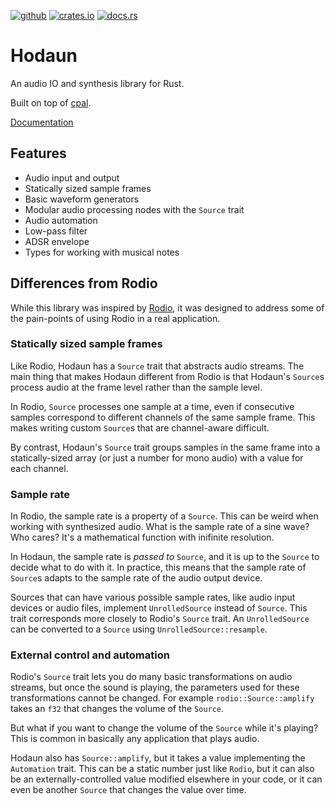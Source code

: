 [<img alt="github" src="https://img.shields.io/badge/GitHub-kaikalii%2Fhodaun-8da0cb?logo=github">](https://github.com/kaikalii/hodaun)
[<img alt="crates.io" src="https://img.shields.io/badge/crates.io-hodaun-orange?logo=rust">](https://crates.io/crates/hodaun)
[<img alt="docs.rs" src="https://img.shields.io/badge/docs.rs-hodaun-blue?logo=docs.rs">](https://docs.rs/hodaun)

# Hodaun

An audio IO and synthesis library for Rust.

Built on top of [cpal](https://github.com/RustAudio/cpal).

[Documentation](https://docs.rs/hodaun)

## Features

- Audio input and output
- Statically sized sample frames
- Basic waveform generators
- Modular audio processing nodes with the `Source` trait
- Audio automation
- Low-pass filter
- ADSR envelope
- Types for working with musical notes

## Differences from Rodio

While this library was inspired by [Rodio](https://github.com/RustAudio/rodio), it was designed to address some of the pain-points of using Rodio in a real application.

### Statically sized sample frames

Like Rodio, Hodaun has a `Source` trait that abstracts audio streams.
The main thing that makes Hodaun different from Rodio is that Hodaun's `Source`s process audio at the frame level rather than the sample level.

In Rodio, `Source` processes one sample at a time, even if consecutive samples correspond to different channels of the same sample frame.
This makes writing custom `Source`s that are channel-aware difficult.

By contrast, Hodaun's `Source` trait groups samples in the same frame into a statically-sized array (or just a number for mono audio) with a value for each channel.

### Sample rate

In Rodio, the sample rate is a property of a `Source`. This can be weird when working with synthesized audio. What is the sample rate of a sine wave? Who cares? It's a mathematical function with inifinite resolution.

In Hodaun, the sample rate is *passed to* `Source`, and it is up to the `Source` to decide what to do with it. In practice, this means that the sample rate of `Source`s adapts to the sample rate of the audio output device.

Sources that can have various possible sample rates, like audio input devices or audio files, implement `UnrolledSource` instead of `Source`. This trait corresponds more closely to Rodio's `Source` trait. An `UnrolledSource` can be converted to a `Source` using `UnrolledSource::resample`.

### External control and automation

Rodio's `Source` trait lets you do many basic transformations on audio streams, but once the sound is playing, the parameters used for these transformations cannot be changed.
For example `rodio::Source::amplify` takes an `f32` that changes the volume of the `Source`.

But what if you want to change the volume of the `Source` while it's playing? This is common in basically any application that plays audio.

Hodaun also has `Source::amplify`, but it takes a value implementing the `Automation` trait.
This can be a static number just like `Rodio`, but it can also be an externally-controlled value modified elsewhere in your code, or it can even be another `Source` that changes the value over time.